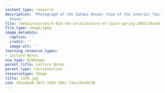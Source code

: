 ```yaml
---
content_type: resource
description: 'Photograph of the Zahabi House: View of the interior facades of the
  house.'
file: /media/courses/4-615-the-architecture-of-cairo-spring-2002/29cedea830713459306c73ac19548138_1149.jpg
file_type: image/jpeg
image_metadata:
  caption: ''
  credit: ''
  image-alt: ''
learning_resource_types:
- Lecture Notes
ocw_type: OCWImage
parent_title: Lecture Notes
parent_type: CourseSection
resourcetype: Image
title: 1149.jpg
uid: 29cedea8-3071-3459-306c-73ac19548138
---
```

